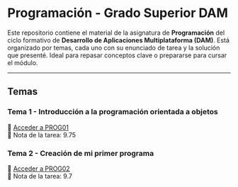 # Programación - Grado Superior DAM

Este repositorio contiene el material de la asignatura de **Programación** del ciclo formativo de **Desarrollo de Aplicaciones Multiplataforma (DAM)**. Está organizado por temas, cada uno con su enunciado de tarea y la solución que presenté. Ideal para repasar conceptos clave o prepararse para cursar el módulo.

---

## Temas

### Tema 1 - Introducción a la programación orientada a objetos  
📁 [Acceder a PROG01](https://github.com/irmscher2000/Programacion/tree/main/PROG01)  
📝 Nota de la tarea: 9.75

### Tema 2 - Creación de mi primer programa  
📁 [Acceder a PROG02](https://github.com/irmscher2000/Programacion/tree/main/PROG02)  
📝 Nota de la tarea: 9.7

